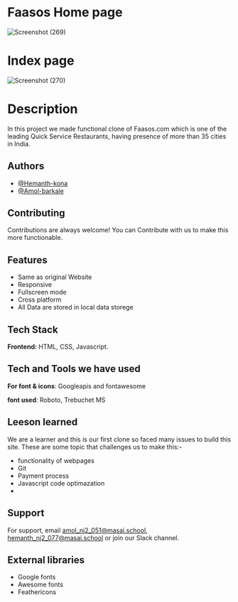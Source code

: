 # Faasos Home page

![Screenshot (269)](https://user-images.githubusercontent.com/28835550/122637287-65575600-d10b-11eb-9797-8ab2e8133215.png)

# Index page

![Screenshot (270)](https://user-images.githubusercontent.com/28835550/122637317-933c9a80-d10b-11eb-8a38-c3a25ca1b017.png)

# Description

In this project we made functional clone of Faasos.com which is one of the leading Quick Service Restaurants, having presence of more than 35 cities in India.

## Authors

- [@Hemanth-kona](https://github.com/hmntk)
- [@Amol-barkale](https://github.com/amolbarkale)

## Contributing

Contributions are always welcome!
You can Contribute with us to make this more functionable.

## Features

- Same as original Website
- Responsive
- Fullscreen mode
- Cross platform
- All Data are stored in local data storege

## Tech Stack

**Frontend:** HTML, CSS, Javascript.

## Tech and Tools we have used

**For font & icons**: Googleapis and fontawesome

**font used**: Roboto, Trebuchet MS

## Leeson learned

We are a learner and this is our first clone so faced many issues to build this site. These are some topic that challenges us to make this:-

- functionality of webpages
- Git
- Payment process
- Javascript code optimazation
-

## Support

For support, email amol_nj2_051@masai.school, hemanth_nj2_077@masai.school or join our Slack channel.

## External libraries

- Google fonts
- Awesome fonts
- Feathericons
